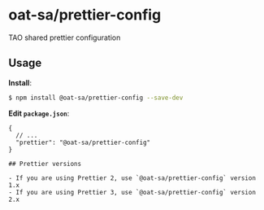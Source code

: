 # oat-sa/prettier-config

TAO shared prettier configuration

## Usage

**Install**:

```bash
$ npm install @oat-sa/prettier-config --save-dev
```

**Edit `package.json`**:

```jsonc
{
  // ...
  "prettier": "@oat-sa/prettier-config"
}

## Prettier versions

- If you are using Prettier 2, use `@oat-sa/prettier-config` version 1.x
- If you are using Prettier 3, use `@oat-sa/prettier-config` version 2.x
```
